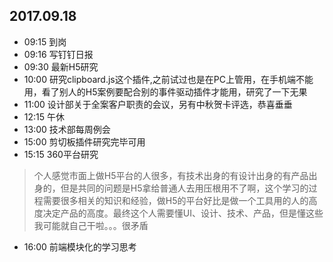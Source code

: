 ## 2017.09.18
* 09:15 到岗
* 09:16 写钉钉日报
* 09:30 最新H5研究
* 10:00 研究clipboard.js这个插件,之前试过也是在PC上管用，在手机端不能用，看了别人的H5案例要配合别的事件驱动插件才能用，研究了一下无果
* 11:00 设计部关于全案客户职责的会议，另有中秋贺卡评选，恭喜垂垂
* 12:15 午休
* 13:00 技术部每周例会
* 15:00 剪切板插件研究完毕可用
* 15:15 360平台研究
> 个人感觉市面上做H5平台的人很多，有技术出身的有设计出身的有产品出身的，但是共同的问题是H5拿给普通人去用压根用不了啊，这个学习的过程需要很多相关的知识和经验，做H5的平台好比是做一个工具用的人的高度决定产品的高度。最终这个人需要懂UI、设计、技术、产品，但是懂这些我可能就自己干啦。。。很矛盾
* 16:00 前端模块化的学习思考 
